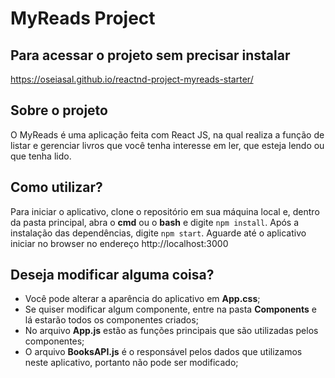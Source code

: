 # MyReads Project
## Para acessar o projeto sem precisar instalar
https://oseiasal.github.io/reactnd-project-myreads-starter/

## Sobre o projeto
O MyReads é uma aplicação feita com React JS, na qual realiza a função de listar e gerenciar livros que você tenha interesse em ler, que esteja lendo ou que tenha lido.

## Como utilizar?
Para iniciar o aplicativo, clone o repositório em sua máquina local e, dentro da pasta principal, abra o **cmd** ou o **bash** e digite `npm install`. Após a instalação das dependências, digite `npm start`. Aguarde até o aplicativo iniciar no browser no endereço http://localhost:3000

## Deseja modificar alguma coisa?
* Você pode alterar a aparência do aplicativo em **App.css**;
* Se quiser modificar algum componente, entre na pasta **Components** e lá estarão todos os componentes criados;
* No arquivo **App.js** estão as funções principais que são utilizadas pelos componentes;
* O arquivo **BooksAPI.js** é o responsável pelos dados que utilizamos neste aplicativo, portanto não pode ser modificado;
